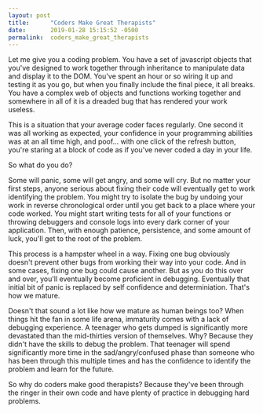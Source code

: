 ```yaml
---
layout: post
title:      "Coders Make Great Therapists"
date:       2019-01-28 15:15:52 -0500
permalink:  coders_make_great_therapists
---
```



Let me give you a coding problem.  You have a set of javascript objects that you've designed to work together through inheritance to manipulate data and display it to the DOM.  You've spent an hour or so wiring it up and testing it as you go, but when you finally include the final piece, it all breaks.  You have a complex web of objects and functions working together and somewhere in all of it is a dreaded bug that has rendered your work useless.

This is a situation that your average coder faces regularly.  One second it was all working as expected, your confidence in your programming abilities was at an all time high, and poof... with one click of the refresh button, you're staring at a block of code as if you've never coded a day in your life.

So what do you do?

Some will panic, some will get angry, and some will cry.  But no matter your first steps, anyone serious about fixing their code will eventually get to work identifying the problem.  You might try to isolate the bug by undoing your work in reverse chronological order until you get back to a place where your code worked. You might start writing tests for all of your functions or throwing debuggers and console logs into every dark corner of your application. Then, with enough patience, persistence, and some amount of luck, you'll get to the root of the problem.

This process is a hampster wheel in a way. Fixing one bug obviously doesn't prevent other bugs from working their way into your code.  And in some cases, fixing one bug could cause another.  But as you do this over and over, you'll eventually become proficient in debugging.  Eventually that initial bit of panic is replaced by self confidence and determiniation.  That's how we mature.

Doesn't that sound a lot like how we mature as human beings too?  When things hit the fan in some life arena, immaturity comes with a lack of debugging experience.  A teenager who gets dumped is significantly more devastated than the mid-thirties version of themselves. Why? Because they didn't have the skills to debug the problem.  That teenager will spend significantly more time in the sad/angry/confused phase than someone who has been through this multiple times and has the confidence to identify the problem and learn for the future.

So why do coders make good therapists? Because they've been through the ringer in their own code and have plenty of practice in debugging hard problems.
